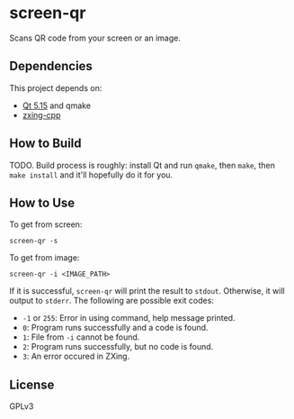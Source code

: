 # screen-qr
 Scans QR code from your screen or an image.

## Dependencies
This project depends on:
- [Qt 5.15](https://www.qt.io) and qmake
- [zxing-cpp](https://github.com/nu-book/zxing-cpp)

## How to Build
TODO. Build process is roughly: install Qt and run `qmake`, then `make`, then `make install` and it'll hopefully do it for you.

## How to Use
To get from screen:
```
screen-qr -s
```

To get from image:
```
screen-qr -i <IMAGE_PATH>
```

If it is successful, `screen-qr` will print the result to `stdout`. Otherwise, it will output to `stderr`. The following are possible exit codes:

- `-1` or `255`: Error in using command, help message printed.
- `0`: Program runs successfully and a code is found.
- `1`: File from `-i` cannot be found.
- `2`: Program runs successfully, but no code is found.
- `3`: An error occured in ZXing.

## License
GPLv3
